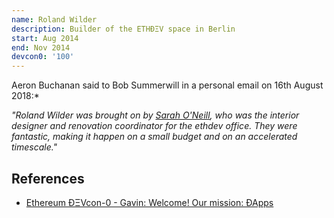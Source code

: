 ```yaml
---
name: Roland Wilder
description: Builder of the ETHÐΞV space in Berlin
start: Aug 2014
end: Nov 2014
devcon0: '100'
---
```


Aeron Buchanan said to Bob Summerwill in a personal email on 16th August 2018:*

*"Roland Wilder was brought on by [Sarah O'Neill]('/people/sarah-oneill'), who was the interior designer and renovation coordinator for the ethdev office. They were fantastic, making it happen on a small budget and on an accelerated timescale."*

## References

- [Ethereum ÐΞVcon-0 - Gavin: Welcome! Our mission: ÐApps](https://www.youtube.com/watch?v=_BvvUlKDqp0&t=100s)
